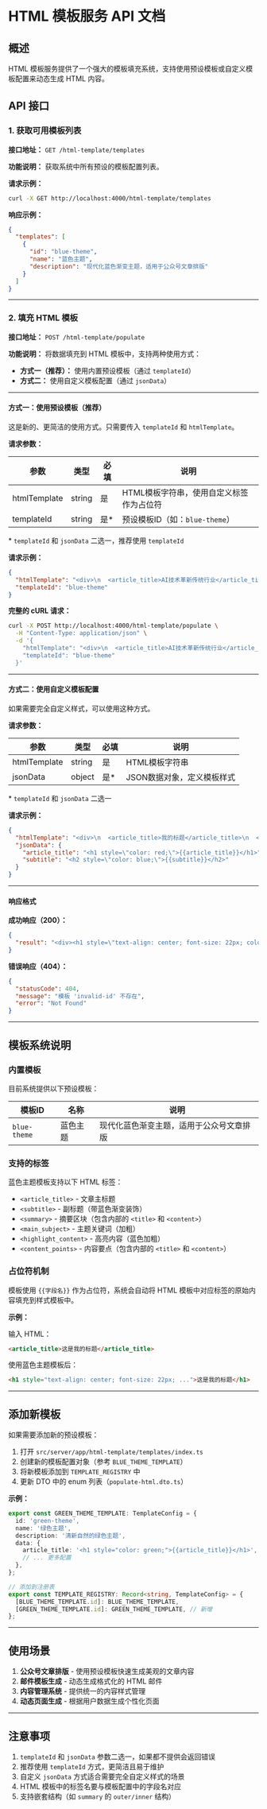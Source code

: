 # HTML 模板服务 API 文档

## 概述

HTML 模板服务提供了一个强大的模板填充系统，支持使用预设模板或自定义模板配置来动态生成 HTML 内容。

## API 接口

### 1. 获取可用模板列表

**接口地址：** `GET /html-template/templates`

**功能说明：** 获取系统中所有预设的模板配置列表。

**请求示例：**

```bash
curl -X GET http://localhost:4000/html-template/templates
```

**响应示例：**

```json
{
  "templates": [
    {
      "id": "blue-theme",
      "name": "蓝色主题",
      "description": "现代化蓝色渐变主题，适用于公众号文章排版"
    }
  ]
}
```

---

### 2. 填充 HTML 模板

**接口地址：** `POST /html-template/populate`

**功能说明：** 将数据填充到 HTML 模板中，支持两种使用方式：

- **方式一（推荐）：** 使用内置预设模板（通过 `templateId`）
- **方式二：** 使用自定义模板配置（通过 `jsonData`）

---

#### 方式一：使用预设模板（推荐）

这是新的、更简洁的使用方式。只需要传入 `templateId` 和 `htmlTemplate`。

**请求参数：**

| 参数 | 类型 | 必填 | 说明 |
|------|------|------|------|
| htmlTemplate | string | 是 | HTML模板字符串，使用自定义标签作为占位符 |
| templateId | string | 是* | 预设模板ID（如：`blue-theme`） |

\* `templateId` 和 `jsonData` 二选一，推荐使用 `templateId`

**请求示例：**

```json
{
  "htmlTemplate": "<div>\n  <article_title>AI技术革新传统行业</article_title>\n  <subtitle>探索AI的无限可能</subtitle>\n  <summary>\n    <title>核心要点</title>\n    <content>本文将深入探讨人工智能如何改变我们的工作和生活方式。</content>\n  </summary>\n  <main_subject>人工智能</main_subject>\n  <highlight_content>提升效率200%</highlight_content>\n  <content_points>\n    <title>应用场景一</title>\n    <content>智能客服系统可以7×24小时不间断服务</content>\n  </content_points>\n</div>",
  "templateId": "blue-theme"
}
```

**完整的 cURL 请求：**

```bash
curl -X POST http://localhost:4000/html-template/populate \
  -H "Content-Type: application/json" \
  -d '{
    "htmlTemplate": "<div>\n  <article_title>AI技术革新传统行业</article_title>\n  <subtitle>探索AI的无限可能</subtitle>\n  <summary>\n    <title>核心要点</title>\n    <content>本文将深入探讨人工智能如何改变我们的工作和生活方式。</content>\n  </summary>\n</div>",
    "templateId": "blue-theme"
  }'
```

---

#### 方式二：使用自定义模板配置

如果需要完全自定义样式，可以使用这种方式。

**请求参数：**

| 参数 | 类型 | 必填 | 说明 |
|------|------|------|------|
| htmlTemplate | string | 是 | HTML模板字符串 |
| jsonData | object | 是* | JSON数据对象，定义模板样式 |

\* `templateId` 和 `jsonData` 二选一

**请求示例：**

```json
{
  "htmlTemplate": "<div>\n  <article_title>我的标题</article_title>\n  <subtitle>我的副标题</subtitle>\n</div>",
  "jsonData": {
    "article_title": "<h1 style=\"color: red;\">{{article_title}}</h1>",
    "subtitle": "<h2 style=\"color: blue;\">{{subtitle}}</h2>"
  }
}
```

---

#### 响应格式

**成功响应（200）：**

```json
{
  "result": "<div><h1 style=\"text-align: center; font-size: 22px; color: rgba(0, 0, 0, 0.9); margin: 20px 0; line-height: 1.4;\">AI技术革新传统行业</h1>...</div>"
}
```

**错误响应（404）：**

```json
{
  "statusCode": 404,
  "message": "模板 'invalid-id' 不存在",
  "error": "Not Found"
}
```

---

## 模板系统说明

### 内置模板

目前系统提供以下预设模板：

| 模板ID | 名称 | 说明 |
|--------|------|------|
| `blue-theme` | 蓝色主题 | 现代化蓝色渐变主题，适用于公众号文章排版 |

### 支持的标签

蓝色主题模板支持以下 HTML 标签：

- `<article_title>` - 文章主标题
- `<subtitle>` - 副标题（带蓝色渐变装饰）
- `<summary>` - 摘要区块（包含内部的 `<title>` 和 `<content>`）
- `<main_subject>` - 主题关键词（加粗）
- `<highlight_content>` - 高亮内容（蓝色加粗）
- `<content_points>` - 内容要点（包含内部的 `<title>` 和 `<content>`）

### 占位符机制

模板使用 `{{字段名}}` 作为占位符，系统会自动将 HTML 模板中对应标签的原始内容填充到样式模板中。

**示例：**

输入 HTML：
```html
<article_title>这是我的标题</article_title>
```

使用蓝色主题模板后：
```html
<h1 style="text-align: center; font-size: 22px; ...">这是我的标题</h1>
```

---

## 添加新模板

如果需要添加新的预设模板：

1. 打开 `src/server/app/html-template/templates/index.ts`
2. 创建新的模板配置对象（参考 `BLUE_THEME_TEMPLATE`）
3. 将新模板添加到 `TEMPLATE_REGISTRY` 中
4. 更新 DTO 中的 enum 列表（`populate-html.dto.ts`）

**示例：**

```typescript
export const GREEN_THEME_TEMPLATE: TemplateConfig = {
  id: 'green-theme',
  name: '绿色主题',
  description: '清新自然的绿色主题',
  data: {
    article_title: '<h1 style="color: green;">{{article_title}}</h1>',
    // ... 更多配置
  },
};

// 添加到注册表
export const TEMPLATE_REGISTRY: Record<string, TemplateConfig> = {
  [BLUE_THEME_TEMPLATE.id]: BLUE_THEME_TEMPLATE,
  [GREEN_THEME_TEMPLATE.id]: GREEN_THEME_TEMPLATE, // 新增
};
```

---

## 使用场景

1. **公众号文章排版** - 使用预设模板快速生成美观的文章内容
2. **邮件模板生成** - 动态生成格式化的 HTML 邮件
3. **内容管理系统** - 提供统一的内容样式管理
4. **动态页面生成** - 根据用户数据生成个性化页面

---

## 注意事项

1. `templateId` 和 `jsonData` 参数二选一，如果都不提供会返回错误
2. 推荐使用 `templateId` 方式，更简洁且易于维护
3. 自定义 `jsonData` 方式适合需要完全自定义样式的场景
4. HTML 模板中的标签名要与模板配置中的字段名对应
5. 支持嵌套结构（如 `summary` 的 `outer/inner` 结构）
